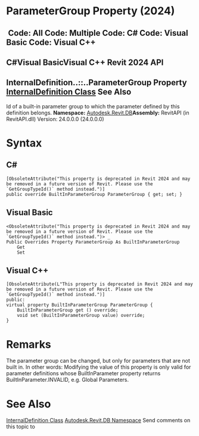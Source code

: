 # ParameterGroup Property (2024)

﻿
 Code: All Code: Multiple Code: C# Code: Visual Basic Code: Visual C++   
---  
C#Visual BasicVisual C++
Revit 2024 API  
---  
InternalDefinition..::..ParameterGroup Property   
[InternalDefinition Class](97f42435-3067-622e-7a34-919f42f6ab97.md "InternalDefinition Class") See Also  
---  
Id of a built-in parameter group to which the parameter defined by this definition belongs.
**Namespace:** [Autodesk.Revit.DB](87546ba7-461b-c646-cbb1-2cb8f5bff8b2.md "Autodesk.Revit.DB Namespace")**Assembly:** RevitAPI (in RevitAPI.dll) Version: 24.0.0.0 (24.0.0.0)
# Syntax
C#  
---  
```text
[ObsoleteAttribute("This property is deprecated in Revit 2024 and may be removed in a future version of Revit. Please use the `GetGroupTypeId()` method instead.")]
public override BuiltInParameterGroup ParameterGroup { get; set; }
```
  
Visual Basic  
---  
```text
<ObsoleteAttribute("This property is deprecated in Revit 2024 and may be removed in a future version of Revit. Please use the `GetGroupTypeId()` method instead.")> _
Public Overrides Property ParameterGroup As BuiltInParameterGroup
	Get
	Set
```
  
Visual C++  
---  
```text
[ObsoleteAttribute(L"This property is deprecated in Revit 2024 and may be removed in a future version of Revit. Please use the `GetGroupTypeId()` method instead.")]
public:
virtual property BuiltInParameterGroup ParameterGroup {
	BuiltInParameterGroup get () override;
	void set (BuiltInParameterGroup value) override;
}
```
  
# Remarks
The parameter group can be changed, but only for parameters that are not built in. In other words: Modifying the value of this property is only valid for parameter definitions whose BuiltInParameter property returns BuiltInParameter.INVALID, e.g. Global Parameters.
# See Also
[InternalDefinition Class](97f42435-3067-622e-7a34-919f42f6ab97.md "InternalDefinition Class")
[Autodesk.Revit.DB Namespace](87546ba7-461b-c646-cbb1-2cb8f5bff8b2.md "Autodesk.Revit.DB Namespace")
Send comments on this topic to 